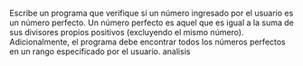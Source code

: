 Escribe un programa que verifique si un número ingresado por el usuario es un número perfecto. Un número perfecto es aquel que es igual a la suma de sus divisores propios positivos (excluyendo el mismo número). Adicionalmente, el programa debe encontrar todos los números perfectos en un rango especificado por el usuario.
analisis